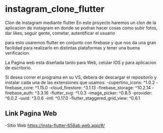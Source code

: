 # instagram_clone_flutter

Clon de instagram mediante flutter 
En este proyecto haremos un clon de la aplicacion de instagram en donde se podran hacer cosas como
subir fotos, dar likes, seguir gente, cometar, autentificar el usuario

para esto usaremos flutter en conjunto con firebase y que nos da una gran facilidad para realizarlo en
distintas plataformas y tener una buena verificacion.

La Pagina web esta diseñada tanto para Web, celular IOS y para aplicacion de escritorio.

Si desea correr el programa en su VS, debera de descargar el repositorio y instalar cada una de las extensiones que usamos:
  -cupertino_icons: ^1.0.2
  -firebase_core: ^1.15.0
  -cloud_firestore: ^3.1.13
  -firebase_storage: ^10.2.14
  -firebase_auth: ^3.3.16
  -flutter_svg: ^1.0.3
  -image_picker: ^0.8.5
  -provider: ^6.0.2
  -uuid: ^3.0.6
  -intl: ^0.17.0
  -flutter_staggered_grid_view: ^0.6.1

## Link Pagina Web

-Sitio Web https://insta-flutter-658ab.web.app/#/
